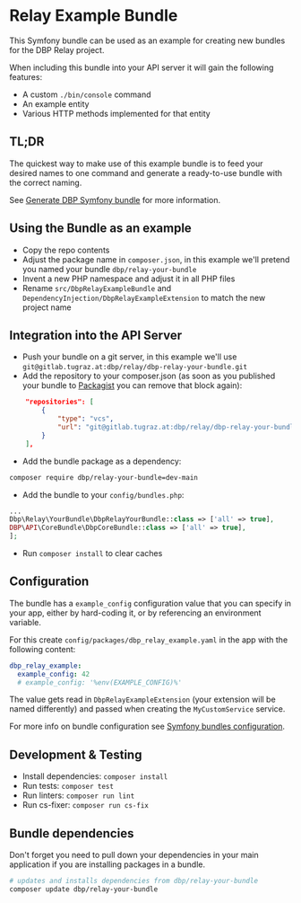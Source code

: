 # Relay Example Bundle

This Symfony bundle can be used as an example for creating new bundles for the
DBP Relay project.

When including this bundle into your API server it will gain the following
features:

* A custom `./bin/console` command
* An example entity
* Various HTTP methods implemented for that entity

## TL;DR

The quickest way to make use of this example bundle is to feed your desired names
to one command and generate a ready-to-use bundle with the correct naming.

See [Generate DBP Symfony bundle](https://dbp-demo.tugraz.at/dev-guide/relay/naming/#generate-dbp-symfony-bundle) for more information.

## Using the Bundle as an example

* Copy the repo contents
* Adjust the package name in `composer.json`, in this example we'll pretend you named your bundle `dbp/relay-your-bundle`
* Invent a new PHP namespace and adjust it in all PHP files
* Rename `src/DbpRelayExampleBundle` and `DependencyInjection/DbpRelayExampleExtension` to match the new project name

## Integration into the API Server

* Push your bundle on a git server, in this example we'll use `git@gitlab.tugraz.at:dbp/relay/dbp-relay-your-bundle.git`
* Add the repository to your composer.json (as soon as you published your bundle to [Packagist](https://packagist.org/)
  you can remove that block again):

```json
    "repositories": [
        {
            "type": "vcs",
            "url": "git@gitlab.tugraz.at:dbp/relay/dbp-relay-your-bundle.git"
        }
    ],
```

* Add the bundle package as a dependency:

```bash
composer require dbp/relay-your-bundle=dev-main
```

* Add the bundle to your `config/bundles.php`:

```php
...
Dbp\Relay\YourBundle\DbpRelayYourBundle::class => ['all' => true],
DBP\API\CoreBundle\DbpCoreBundle::class => ['all' => true],
];
```

* Run `composer install` to clear caches

## Configuration

The bundle has a `example_config` configuration value that you can specify in your
app, either by hard-coding it, or by referencing an environment variable.

For this create `config/packages/dbp_relay_example.yaml` in the app with the following
content:

```yaml
dbp_relay_example:
  example_config: 42
  # example_config: '%env(EXAMPLE_CONFIG)%'
```

The value gets read in `DbpRelayExampleExtension` (your extension will be named differently)
and passed when creating the `MyCustomService` service.

For more info on bundle configuration see [Symfony bundles configuration](https://symfony.com/doc/current/bundles/configuration.html).

## Development & Testing

* Install dependencies: `composer install`
* Run tests: `composer test`
* Run linters: `composer run lint`
* Run cs-fixer: `composer run cs-fix`

## Bundle dependencies

Don't forget you need to pull down your dependencies in your main application if you are installing packages in a bundle.

```bash
# updates and installs dependencies from dbp/relay-your-bundle
composer update dbp/relay-your-bundle
```

